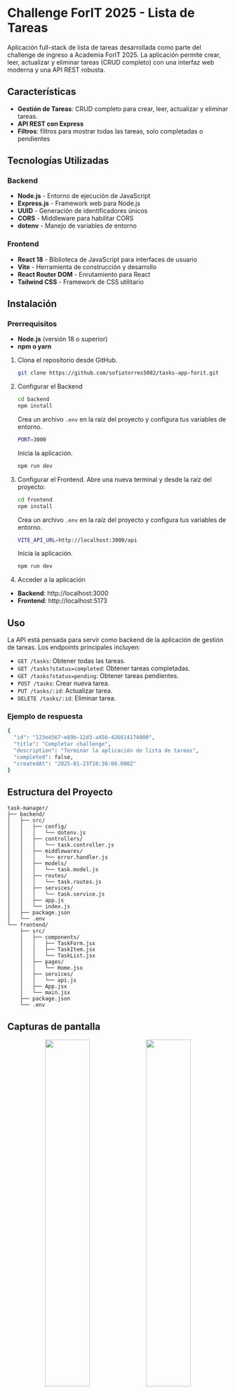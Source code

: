 # Challenge ForIT 2025 - Lista de Tareas

Aplicación full-stack de lista de tareas desarrollada como parte del challenge de ingreso a Academia ForIT 2025. La aplicación permite crear, leer, actualizar y eliminar tareas (CRUD completo) con una interfaz web moderna y una API REST robusta.

## Características

- **Gestión de Tareas**: CRUD completo para crear, leer, actualizar y eliminar tareas.
- **API REST con Express**
- **Filtros**: filtros para mostrar todas las tareas, solo completadas o pendientes

## Tecnologías Utilizadas

### Backend

- **Node.js** - Entorno de ejecución de JavaScript
- **Express.js** - Framework web para Node.js
- **UUID** - Generación de identificadores únicos
- **CORS** - Middleware para habilitar CORS
- **dotenv** - Manejo de variables de entorno

### Frontend

- **React 18** - Biblioteca de JavaScript para interfaces de usuario
- **Vite** - Herramienta de construcción y desarrollo
- **React Router DOM** - Enrutamiento para React
- **Tailwind CSS** - Framework de CSS utilitario

## Instalación

### Prerrequisitos
- **Node.js** (versión 18 o superior)
- **npm o yarn**

1. Clona el repositorio desde GitHub.

   ```bash
   git clone https://github.com/sofiatorres5082/tasks-app-forit.git
   ```

2. Configurar el Backend
   ```bash
   cd backend
   npm install
   ```
   Crea un archivo `.env` en la raíz del proyecto y configura tus variables de entorno.
   ```bash
   PORT=3000
   ```
   Inicia la aplicación.
   ```bash
   npm run dev
   ```

3. Configurar el Frontend.
   Abre una nueva terminal y desde la raíz del proyecto:
   ```bash
   cd frontend
   npm install
   ```
   Crea un archivo `.env` en la raíz del proyecto y configura tus variables de entorno.
   ```bash
   VITE_API_URL=http://localhost:3000/api
   ```
   Inicia la aplicación.
   ```bash
   npm run dev
   ```
   
4. Acceder a la aplicación

- **Backend**: http://localhost:3000
- **Frontend**: http://localhost:5173

## Uso

La API está pensada para servir como backend de la aplicación de gestión de tareas. Los endpoints principales incluyen:

- `GET /tasks`: Obtener todas las tareas.
- `GET /tasks?status=completed`: Obtener tareas completadas.
- `GET /tasks?status=pending`: Obtener tareas pendientes.
- `POST /tasks`: Crear nueva tarea.
- `PUT /tasks/:id`: Actualizar tarea.
- `DELETE /tasks/:id`: Eliminar tarea.

### Ejemplo de respuesta
```bash
{
  "id": "123e4567-e89b-12d3-a456-426614174000",
  "title": "Completar challenge",
  "description": "Terminar la aplicación de lista de tareas",
  "completed": false,
  "createdAt": "2025-01-23T10:30:00.000Z"
}
```

## Estructura del Proyecto

```plaintext
task-manager/
├── backend/
│   ├── src/
│   │   ├── config/
│   │   │   └── dotenv.js
│   │   ├── controllers/
│   │   │   └── task.controller.js
│   │   ├── middlewares/
│   │   │   └── error.handler.js
│   │   ├── models/
│   │   │   └── task.model.js
│   │   ├── routes/
│   │   │   └── task.routes.js
│   │   ├── services/
│   │   │   └── task.service.js
│   │   ├── app.js
│   │   └── index.js
│   ├── package.json
│   └── .env
└── frontend/
    ├── src/
    │   ├── components/
    │   │   ├── TaskForm.jsx
    │   │   ├── TaskItem.jsx
    │   │   └── TaskList.jsx
    │   ├── pages/
    │   │   └── Home.jsx
    │   ├── services/
    │   │   └── api.js
    │   ├── App.jsx
    │   └── main.jsx
    ├── package.json
    └── .env
```

## Capturas de pantalla

<p align="center">
  <img src="https://github.com/user-attachments/assets/3f95fcec-8121-4102-940c-ca309181761b" width="45%"/>
  <img src="https://github.com/user-attachments/assets/0f4d886d-1138-4b8c-bb7a-793503904741" width="45%"/>
  <img src="https://github.com/user-attachments/assets/b55bc157-eb72-4467-a9cf-5a1141a2cfee" width="45%"/>
</p>

